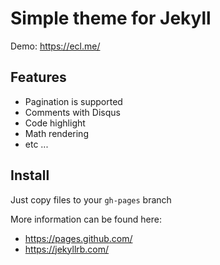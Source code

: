 # Simple theme for Jekyll

Demo: https://ecl.me/

## Features

- Pagination is supported
- Comments with Disqus
- Code highlight
- Math rendering
- etc ...

## Install

Just copy files to your `gh-pages` branch

More information can be found here:

- https://pages.github.com/
- https://jekyllrb.com/
